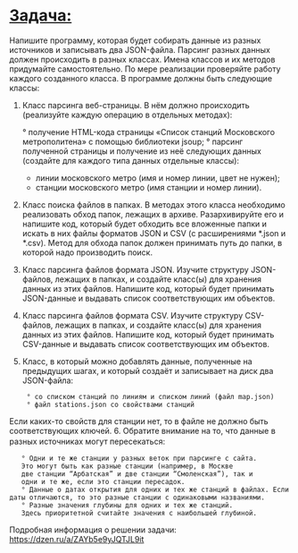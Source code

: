 # <u>**Задача:**</u>
Напишите программу, которая будет собирать данные из разных источников и записывать два JSON-файла. Парсинг разных данных должен происходить в разных классах. Имена классов и их методов придумайте самостоятельно. По мере реализации проверяйте работу каждого созданного класса. В программе должны быть следующие классы:

1. Класс парсинга веб-страницы. В нём должно происходить (реализуйте каждую операцию в отдельных методах):  


    ° получение HTML-кода страницы «Список станций Московского 
    метрополитена» с помощью библиотеки jsoup;
    ° парсинг полученной страницы и получение из неё следующих данных
    (создайте для каждого типа данных отдельные классы):
    - линии московского метро (имя и номер линии, цвет не нужен);
    - станции московского метро (имя станции и номер линии).

2. Класс поиска файлов в папках. В методах этого класса необходимо реализовать обход папок, лежащих в архиве. Разархивируйте его и напишите код, который будет обходить все вложенные папки и искать в них файлы форматов JSON и CSV (с расширениями *.json и *.csv). Метод для обхода папок должен принимать путь до папки, в которой надо производить поиск.

3. Класс парсинга файлов формата JSON. Изучите структуру JSON-файлов, лежащих в папках, и создайте класс(ы) для хранения данных из этих файлов. Напишите код, который будет принимать JSON-данные и выдавать список соответствующих им объектов.

4. Класс парсинга файлов формата CSV. Изучите структуру CSV-файлов, лежащих в папках, и создайте класс(ы) для хранения данных из этих файлов. Напишите код, который будет принимать CSV-данные и выдавать список соответствующих им объектов.

5. Класс, в который можно добавлять данные, полученные на предыдущих шагах, и который создаёт и записывает на диск два JSON-файла:  

        ° со списком станций по линиям и списком линий (файл map.json)
        ° файл stations.json со свойствами станций
Если каких-то свойств для станции нет, то в файле не должно быть соответствующих ключей.
6. Обратите внимание на то, что данные в разных источниках могут пересекаться:
   ㅤ

       ° Одни и те же станции у разных веток при парсинге с сайта.
       Это могут быть как разные станции (например, в Москве 
       две станции “Арбатская” и две станции “Смоленская”), так и 
       одни и те же, если это станции пересадок.
       ° Данные о датах открытия для одних и тех же станций в файлах. Если даты отличаются, то это разные станции с одинаковыми названиями.
       ° Разные значения глубины для одних и тех же станций. 
       Здесь приоритетной считайте значения с наибольшей глубиной.


Подробная информация о решении задачи: https://dzen.ru/a/ZAYb5e9yJQTJL9it